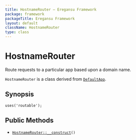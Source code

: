 ```yaml
---
title: HostnameRouter — Eregansu Framework
package: framework
packageTitle: Eregansu Framework
layout: default
className: HostnameRouter
type: class
---
```


# HostnameRouter

Route requests to a particular app based upon a domain name.

<code>HostnameRouter</code> is a class derived from <code><a href="DefaultApp">DefaultApp</a></code>.

## Synopsis

<pre><code>uses('routable');
</code></pre>
## Public Methods

* <code><a href="HostnameRouter%3A%3A__construct">HostnameRouter::__construct</a>()</code>

